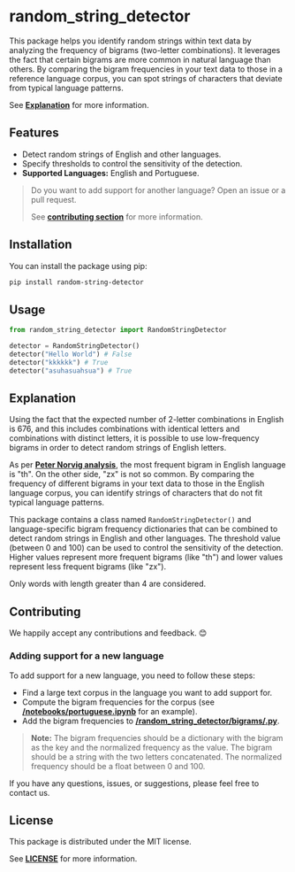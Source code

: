 # random_string_detector

This package helps you identify random strings within text data by analyzing the frequency of bigrams (two-letter combinations). It leverages the fact that certain bigrams are more common in natural language than others. By comparing the bigram frequencies in your text data to those in a reference language corpus, you can spot strings of characters that deviate from typical language patterns.

See [**Explanation**](#explanation) for more information.

## Features

- Detect random strings of English and other languages.
- Specify thresholds to control the sensitivity of the detection.
- **Supported Languages:** English and Portuguese.

> Do you want to add support for another language? Open an issue or a pull request.
> 
> See [**contributing section**](#contributing) for more information.

## Installation

You can install the package using pip:

```bash
pip install random-string-detector
```

## Usage

```python
from random_string_detector import RandomStringDetector

detector = RandomStringDetector()
detector("Hello World") # False
detector("kkkkkk") # True
detector("asuhasuahsua") # True
```

## Explanation

Using the fact that the expected number of 2-letter combinations in English is 676, and this includes combinations with identical letters and combinations with distinct letters, it is possible to use low-frequency bigrams in order to detect random strings of English letters.

As per [**Peter Norvig analysis**](http://norvig.com/mayzner.html), the most frequent bigram in English language is "th". On the other side, "zx" is not so common. By comparing the frequency of different bigrams in your text data to those in the English language corpus, you can identify strings of characters that do not fit typical language patterns.

This package contains a class named `RandomStringDetector()` and language-specific bigram frequency dictionaries that can be combined to detect random strings in English and other languages. The threshold value (between 0 and 100) can be used to control the sensitivity of the detection. Higher values represent more frequent bigrams (like "th") and lower values represent less frequent bigrams (like "zx").

Only words with length greater than 4 are considered.

## Contributing

We happily accept any contributions and feedback. 😊

### Adding support for a new language

To add support for a new language, you need to follow these steps:

- Find a large text corpus in the language you want to add support for.
- Compute the bigram frequencies for the corpus (see [**/notebooks/portuguese.ipynb**](/notebooks/portuguese.ipynb) for an example).
- Add the bigram frequencies to [**/random_string_detector/bigrams/<language>.py**](/random_string_detector/bigrams).

> **Note:** The bigram frequencies should be a dictionary with the bigram as the key and the normalized frequency as the value. The bigram should be a string with the two letters concatenated. The normalized frequency should be a float between 0 and 100.

If you have any questions, issues, or suggestions, please feel free to contact us.

## License

This package is distributed under the MIT license.

See [**LICENSE**](LICENSE) for more information.
